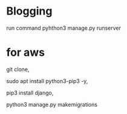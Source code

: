 # Blogging
 run command
 pyhthon3 manage.py runserver


# for aws
 git clone,
 
 sudo apt install python3-pip3 -y,
 
 pip3 install django,
 
 python3 manage.py makemigrations

